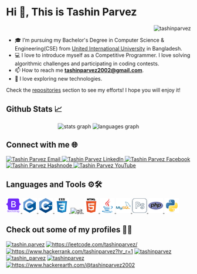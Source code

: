 # Hi 👋, This is Tashin Parvez

<p align="right"> <img src="https://komarev.com/ghpvc/?username=tashinparvez&label=Profile%20views&color=0e75b6&style=flat" alt="tashinparvez" /> </p>

- 🎓 I’m pursuing my Bachelor's Degree in Computer Science & Engineering(CSE) from [United International University](https://www.uiu.ac.bd/) in Bangladesh.
- 💻 I love to introduce myself as a Competitive Programmer. I love solving algorithmic challenges and participating in coding contests.
- 📫 How to reach me **tashinparvez2002@gmail.com**.
- 🌟 I love exploring new technologies.


Check the [repositories](https://github.com/TashinParvez?tab=repositories) section to see my efforts! I hope you will enjoy it!


## Github Stats 📈
<div align="center">
    <img src="https://github-readme-stats.vercel.app/api?username=TashinParvez&hide_title=false&hide_rank=false&show_icons=true&include_all_commits=true&count_private=true&disable_animations=false&theme=dracula&locale=en&hide_border=false" height="150" alt="stats graph"  />
  <img src="https://github-readme-stats.vercel.app/api/top-langs?username=TashinParvez&locale=en&hide_title=false&layout=compact&card_width=320&theme=dracula&hide_border=false" height="150" alt="languages graph"  />
</div>


## Connect with me 🌐

<p align="left">
  <a href="mailto:tashinparvez2002@gmail.com" target="blank">
    <img src="https://img.shields.io/badge/Email-0078D4?style=for-the-badge&logo=gmail&logoColor=white" alt="Tashin Parvez Email" />
  </a>
  <a href="https://linkedin.com/in/tashinparvez" target="blank">
    <img src="https://img.shields.io/badge/LinkedIn-0A66C2?style=for-the-badge&logo=linkedin&logoColor=white" alt="Tashin Parvez LinkedIn" />
  </a>
  <a href="https://fb.com/tashin.parvez.5" target="blank">
    <img src="https://img.shields.io/badge/Facebook-1877F2?style=for-the-badge&logo=facebook&logoColor=white" alt="Tashin Parvez Facebook" />
  </a>
  <a href="https://tashinparvez.hashnode.dev/" target="blank">
    <img src="https://img.shields.io/badge/Hashnode-2962FF?style=for-the-badge&logo=hashnode&logoColor=white" alt="Tashin Parvez Hashnode" />
  </a>
  <a href="https://www.youtube.com/@tashinparvez" target="blank">
    <img src="https://img.shields.io/badge/YouTube-FF0000?style=for-the-badge&logo=youtube&logoColor=white" alt="Tashin Parvez YouTube" />
  </a>
</p>



## Languages and Tools ⚙🛠

<p align="left"> <a href="https://getbootstrap.com" target="_blank" rel="noreferrer"> <img src="https://raw.githubusercontent.com/devicons/devicon/master/icons/bootstrap/bootstrap-plain-wordmark.svg" alt="bootstrap" width="40" height="40"/> </a> <a href="https://www.cprogramming.com/" target="_blank" rel="noreferrer"> <img src="https://raw.githubusercontent.com/devicons/devicon/master/icons/c/c-original.svg" alt="c" width="40" height="40"/> </a> <a href="https://www.w3schools.com/cpp/" target="_blank" rel="noreferrer"> <img src="https://raw.githubusercontent.com/devicons/devicon/master/icons/cplusplus/cplusplus-original.svg" alt="cplusplus" width="40" height="40"/> </a> <a href="https://www.w3schools.com/css/" target="_blank" rel="noreferrer"> <img src="https://raw.githubusercontent.com/devicons/devicon/master/icons/css3/css3-original-wordmark.svg" alt="css3" width="40" height="40"/> </a> <a href="https://git-scm.com/" target="_blank" rel="noreferrer"> <img src="https://www.vectorlogo.zone/logos/git-scm/git-scm-icon.svg" alt="git" width="40" height="40"/> </a> <a href="https://www.w3.org/html/" target="_blank" rel="noreferrer"> <img src="https://raw.githubusercontent.com/devicons/devicon/master/icons/html5/html5-original-wordmark.svg" alt="html5" width="40" height="40"/> </a> <a href="https://www.java.com" target="_blank" rel="noreferrer"> <img src="https://raw.githubusercontent.com/devicons/devicon/master/icons/java/java-original.svg" alt="java" width="40" height="40"/> </a> <a href="https://www.mysql.com/" target="_blank" rel="noreferrer"> <img src="https://raw.githubusercontent.com/devicons/devicon/master/icons/mysql/mysql-original-wordmark.svg" alt="mysql" width="40" height="40"/> </a> <a href="https://www.photoshop.com/en" target="_blank" rel="noreferrer"> <img src="https://raw.githubusercontent.com/devicons/devicon/master/icons/photoshop/photoshop-line.svg" alt="photoshop" width="40" height="40"/> </a> <a href="https://www.php.net" target="_blank" rel="noreferrer"> <img src="https://raw.githubusercontent.com/devicons/devicon/master/icons/php/php-original.svg" alt="php" width="40" height="40"/> </a> <a href="https://www.python.org" target="_blank" rel="noreferrer"> <img src="https://raw.githubusercontent.com/devicons/devicon/master/icons/python/python-original.svg" alt="python" width="40" height="40"/> </a> </p>

## Check out some of my profiles 👨‍💻

<a href="https://codeforces.com/profile/tashin.parvez" target="blank"><img align="center" src="https://raw.githubusercontent.com/rahuldkjain/github-profile-readme-generator/master/src/images/icons/Social/codeforces.svg" alt="tashin.parvez" height="30" width="40" /></a>
<a href="https://www.leetcode.com/https://leetcode.com/tashinparvez/" target="blank"><img align="center" src="https://raw.githubusercontent.com/rahuldkjain/github-profile-readme-generator/master/src/images/icons/Social/leet-code.svg" alt="https://leetcode.com/tashinparvez/" height="30" width="40" /></a>
<a href="https://www.hackerrank.com/https://www.hackerrank.com/tashinparvez?hr_r=1" target="blank"><img align="center" src="https://raw.githubusercontent.com/rahuldkjain/github-profile-readme-generator/master/src/images/icons/Social/hackerrank.svg" alt="https://www.hackerrank.com/tashinparvez?hr_r=1" height="30" width="40" /></a>
<a href="https://auth.geeksforgeeks.org/user/tashinparvez" target="blank"><img align="center" src="https://raw.githubusercontent.com/rahuldkjain/github-profile-readme-generator/master/src/images/icons/Social/geeks-for-geeks.svg" alt="tashinparvez" height="30" width="40" /></a>
<a href="https://www.codechef.com/users/tashin_parvez" target="blank"><img align="center" src="https://cdn.jsdelivr.net/npm/simple-icons@3.1.0/icons/codechef.svg" alt="tashin_parvez" height="30" width="40" /></a>
<a href="https://www.topcoder.com/members/tashinparvez" target="blank"><img align="center" src="https://raw.githubusercontent.com/rahuldkjain/github-profile-readme-generator/master/src/images/icons/Social/topcoder.svg" alt="tashinparvez" height="30" width="40" /></a>
<a href="https://www.hackerearth.com/https://www.hackerearth.com/@tashinparvez2002" target="blank"><img align="center" src="https://raw.githubusercontent.com/rahuldkjain/github-profile-readme-generator/master/src/images/icons/Social/hackerearth.svg" alt="https://www.hackerearth.com/@tashinparvez2002" height="30" width="40" /></a>
